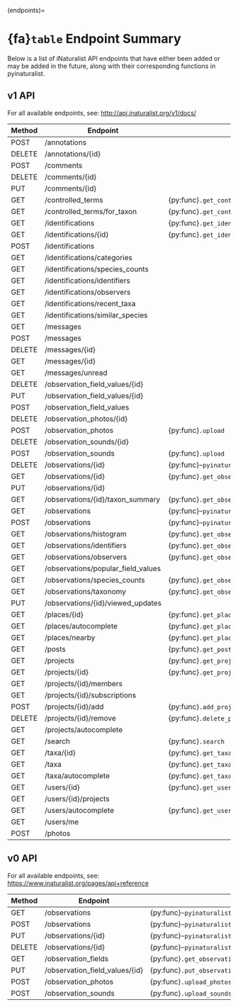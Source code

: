 (endpoints)=
# {fa}`table` Endpoint Summary

Below is a list of iNaturalist API endpoints that have either been added or may be added in the
future, along with their corresponding functions in pyinaturalist.

## v1 API
For all available endpoints, see: <http://api.inaturalist.org/v1/docs/>

| Method | Endpoint                           | Function
| ------ | --------                           | --------
| POST   | /annotations                       |
| DELETE | /annotations/\{id}                 |
| POST   | /comments                          |
| DELETE | /comments/\{id}                    |
| PUT    | /comments/\{id}                    |
| GET    | /controlled_terms                  | {py:func}`.get_controlled_terms`
| GET    | /controlled_terms/for_taxon        | {py:func}`.get_controlled_terms`
| GET    | /identifications                   | {py:func}`.get_identifications`
| GET    | /identifications/\{id}             | {py:func}`.get_identifications_by_id`
| POST   | /identifications                   |
| GET    | /identifications/categories        |
| GET    | /identifications/species_counts    |
| GET    | /identifications/identifiers       |
| GET    | /identifications/observers         |
| GET    | /identifications/recent_taxa       |
| GET    | /identifications/similar_species   |
| GET    | /messages                          |
| POST   | /messages                          |
| DELETE | /messages/\{id}                    |
| GET    | /messages/\{id}                    |
| GET    | /messages/unread                   |
| DELETE | /observation_field_values/\{id}    |
| PUT    | /observation_field_values/\{id}    |
| POST   | /observation_field_values          |
| DELETE | /observation_photos/\{id}          |
| POST   | /observation_photos                | {py:func}`.upload`
| DELETE | /observation_sounds/\{id}          |
| POST   | /observation_sounds                | {py:func}`.upload`
| DELETE | /observations/\{id}                | {py:func}`~pyinaturalist.v1.observations.delete_observation`
| GET    | /observations/\{id}                | {py:func}`.get_observation`
| PUT    | /observations/\{id}                |
| GET    | /observations/\{id}/taxon_summary  | {py:func}`.get_observation_taxon_summary`
| GET    | /observations                      | {py:func}`~pyinaturalist.v1.observations.get_observations`
| POST   | /observations                      | {py:func}`~pyinaturalist.v1.observations.create_observation`
| GET    | /observations/histogram            | {py:func}`.get_observation_histogram`
| GET    | /observations/identifiers          | {py:func}`.get_observation_identifiers`
| GET    | /observations/observers            | {py:func}`.get_observation_observers`
| GET    | /observations/popular_field_values |
| GET    | /observations/species_counts       | {py:func}`.get_observation_species_counts`
| GET    | /observations/taxonomy             | {py:func}`.get_observation_taxonomy`
| PUT    | /observations/\{id}/viewed_updates |
| GET    | /places/\{id}                      | {py:func}`.get_places_by_id`
| GET    | /places/autocomplete               | {py:func}`.get_places_autocomplete`
| GET    | /places/nearby                     | {py:func}`.get_places_nearby`
| GET    | /posts                             | {py:func}`.get_posts`
| GET    | /projects                          | {py:func}`.get_projects`
| GET    | /projects/\{id}                    | {py:func}`.get_projects_by_id`
| GET    | /projects/\{id}/members            |
| GET    | /projects/\{id}/subscriptions      |
| POST   | /projects/\{id}/add                | {py:func}`.add_project_observation`
| DELETE | /projects/\{id}/remove             | {py:func}`.delete_project_observation`
| GET    | /projects/autocomplete             |
| GET    | /search                            | {py:func}`.search`
| GET    | /taxa/\{id}                        | {py:func}`.get_taxa_by_id`
| GET    | /taxa                              | {py:func}`.get_taxa`
| GET    | /taxa/autocomplete                 | {py:func}`.get_taxa_autocomplete`
| GET    | /users/\{id}                       | {py:func}`.get_user_by_id`
| GET    | /users/\{id}/projects              |
| GET    | /users/autocomplete                | {py:func}`.get_users_autocomplete`
| GET    | /users/me                          |
| POST   | /photos                            |

## v0 API
For all available endpoints, see: <https://www.inaturalist.org/pages/api+reference>

| Method | Endpoint                        | Function
| ------ | --------                        | --------
| GET    | /observations                   | {py:func}`~pyinaturalist.v0.observations.get_observations`
| POST   | /observations                   | {py:func}`~pyinaturalist.v0.observations.create_observation`
| PUT    | /observations/\{id}             | {py:func}`~pyinaturalist.v0.observations.update_observation`
| DELETE | /observations/\{id}             | {py:func}`~pyinaturalist.v0.observations.delete_observation`
| GET    | /observation_fields             | {py:func}`.get_observation_fields`
| PUT    | /observation_field_values/\{id} | {py:func}`.put_observation_field_values`
| POST   | /observation_photos             | {py:func}`.upload_photos`
| POST   | /observation_sounds             | {py:func}`.upload_sounds`
